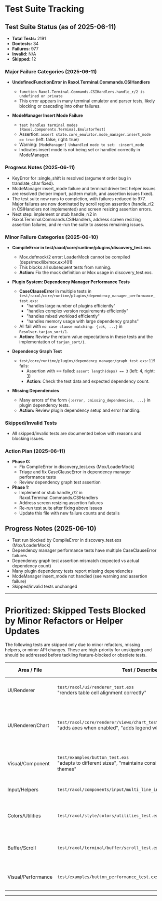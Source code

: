 # Test Suite Tracking

## Test Suite Status (as of 2025-06-11)

- **Total Tests:** 2191
- **Doctests:** 34
- **Failures:** 977
- **Invalid:** N/A
- **Skipped:** 12

### Major Failure Categories (2025-06-11)

- **UndefinedFunctionError in Raxol.Terminal.Commands.CSIHandlers**

  - `function Raxol.Terminal.Commands.CSIHandlers.handle_r/2 is undefined or private`
  - This error appears in many terminal emulator and parser tests, likely blocking or cascading into other failures.

- **ModeManager Insert Mode Failure**
  - `test handles terminal modes (Raxol.Components.Terminal.EmulatorTest)`
  - Assertion: `assert state.core_emulator.mode_manager.insert_mode == true` (left: false, right: true)
  - Warning: `[ModeManager] Unhandled mode to set: :insert_mode`
  - Indicates insert mode is not being set or handled correctly in ModeManager.

### Progress Notes (2025-06-11)

- KeyError for :single_shift is resolved (argument order bug in translate_char fixed).
- ModeManager insert_mode failure and terminal driver test helper issues are resolved (helper import, pattern match, and assertion issues fixed).
- The test suite now runs to completion, with failures reduced to 977. Major failures are now dominated by scroll region assertion (handle_r/2 in CSIHandlers not implemented) and screen resizing assertion errors.
- Next step: implement or stub handle_r/2 in Raxol.Terminal.Commands.CSIHandlers, address screen resizing assertion failures, and re-run the suite to assess remaining issues.

### Minor Failure Categories (2025-06-10)

- **CompileError in test/raxol/core/runtime/plugins/discovery_test.exs**

  - Mox.defmock/2 error: LoaderMock cannot be compiled (deps/mox/lib/mox.ex:401)
  - This blocks all subsequent tests from running.
  - **Action:** Fix the mock definition or Mox usage in discovery_test.exs.

- **Plugin System: Dependency Manager Performance Tests**

  - **CaseClauseError** in multiple tests in `test/raxol/core/runtime/plugins/dependency_manager_performance_test.exs`:
    - "handles large number of plugins efficiently"
    - "handles complex version requirements efficiently"
    - "handles mixed workload efficiently"
    - "handles memory usage with large dependency graphs"
  - All fail with `no case clause matching: {:ok, ...}` in `Resolver.tarjan_sort/1`.
  - **Action:** Review the return value expectations in these tests and the implementation of `tarjan_sort/1`.

- **Dependency Graph Test**

  - `test/core/runtime/plugins/dependency_manager/graph_test.exs:115` fails:
    - Assertion with == failed: `assert length(deps) == 3` (left: 4, right: 3)
    - **Action:** Check the test data and expected dependency count.

- **Missing Dependencies**
  - Many errors of the form `{:error, :missing_dependencies, ...}` in plugin dependency tests.
  - **Action:** Review plugin dependency setup and error handling.

### Skipped/Invalid Tests

- All skipped/invalid tests are documented below with reasons and blocking issues.

### Action Plan (2025-06-11)

- **Phase 0:**
  - Fix CompileError in discovery_test.exs (Mox/LoaderMock)
  - Triage and fix CaseClauseError in dependency manager performance tests
  - Review dependency graph test assertion
- **Phase 1:**
  - Implement or stub handle_r/2 in Raxol.Terminal.Commands.CSIHandlers
  - Address screen resizing assertion failures
  - Re-run test suite after fixing above issues
  - Update this file with new failure counts and details

## Progress Notes (2025-06-10)

- Test run blocked by CompileError in discovery_test.exs (Mox/LoaderMock)
- Dependency manager performance tests have multiple CaseClauseError failures
- Dependency graph test assertion mismatch (expected vs actual dependency count)
- Many plugin dependency tests report missing dependencies
- ModeManager insert_mode not handled (see warning and assertion failure)
- Skipped/invalid tests unchanged

---

# Prioritized: Skipped Tests Blocked by Minor Refactors or Helper Updates

The following tests are skipped only due to minor refactors, missing helpers, or minor API changes. These are high-priority for unskipping and should be addressed before tackling feature-blocked or obsolete tests.

| Area / File        | Test / Describe                                                                                                | Reason Skipped                                                                  | Blocker Type                            | Next Action                                    |
| ------------------ | -------------------------------------------------------------------------------------------------------------- | ------------------------------------------------------------------------------- | --------------------------------------- | ---------------------------------------------- |
| UI/Renderer        | `test/raxol/ui/renderer_test.exs`<br>"renders table cell alignment correctly"                                  | Alignment hardcoded to left; test not implemented                               | Minor refactor (alignment/layout logic) | Update alignment logic, re-enable test         |
| UI/Renderer/Chart  | `test/raxol/core/renderer/views/chart_test.exs`<br>"adds axes when enabled", "adds legend when enabled"        | Chart.new returns only content view; axes/legend may need wrapper or API update | Minor API change                        | Refactor Chart API or test, re-enable          |
| Visual/Component   | `test/examples/button_test.exs`<br>"adapts to different sizes", "maintains consistent structure across themes" | Visual/snapshot tests; may need updated helpers or snapshots                    | Missing helpers / snapshot update       | Update helpers/snapshots, re-enable            |
| Input/Helpers      | `test/raxol/components/input/multi_line_input/render_helper_test.exs`                                          | Some helpers missing or refactored                                              | Missing helpers                         | Restore or rewrite helpers, re-enable          |
| Colors/Utilities   | `test/raxol/style/colors/utilities_test.exs`                                                                   | Entire module skipped; outdated tests or missing functions                      | Minor refactor / helper update          | Review module, restore helpers, re-enable      |
| Buffer/Scroll      | `test/raxol/terminal/buffer/scroll_test.exs`                                                                   | Compression logic only compresses runs of empty cells                           | Minor logic improvement                 | Improve compression logic, re-enable           |
| Visual/Performance | `test/examples/button_performance_test.exs`                                                                    | Outdated benchmarking or pending migration                                      | Minor refactor / helper update          | Update to new performance framework, re-enable |

---
